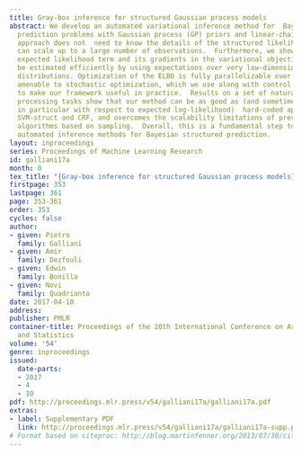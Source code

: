 ```yaml
---
title: Gray-box inference for structured Gaussian process models
abstract: We develop an automated variational inference method for  Bayesian structured
  prediction problems with Gaussian process (GP) priors and linear-chain likelihoods.  Our
  approach does not  need to know the details of the structured likelihood model and
  can scale up to a large number of observations.  Furthermore, we show that the required
  expected likelihood term and its gradients in the variational objective (ELBO) can
  be estimated efficiently by using expectations over very low-dimensional Gaussian
  distributions. Optimization of the ELBO is fully parallelizable over sequences and
  amenable to stochastic optimization, which we use along with control variate techniques
  to make our framework useful in practice.  Results on a set of natural language
  processing tasks show that our method can be as good as (and sometimes better than,
  in particular with respect to expected log-likelihood)  hard-coded approaches including
  SVM-struct and CRF, and overcomes the scalability limitations of previous inference
  algorithms based on sampling.  Overall, this is a fundamental step to developing
  automated inference methods for Bayesian structured prediction.
layout: inproceedings
series: Proceedings of Machine Learning Research
id: galliani17a
month: 0
tex_title: "{Gray-box inference for structured Gaussian process models}"
firstpage: 353
lastpage: 361
page: 353-361
order: 353
cycles: false
author:
- given: Pietro
  family: Galliani
- given: Amir
  family: Dezfouli
- given: Edwin
  family: Bonilla
- given: Novi
  family: Quadrianto
date: 2017-04-10
address: 
publisher: PMLR
container-title: Proceedings of the 20th International Conference on Artificial Intelligence
  and Statistics
volume: '54'
genre: inproceedings
issued:
  date-parts:
  - 2017
  - 4
  - 10
pdf: http://proceedings.mlr.press/v54/galliani17a/galliani17a.pdf
extras:
- label: Supplementary PDF
  link: http://proceedings.mlr.press/v54/galliani17a/galliani17a-supp.pdf
# Format based on citeproc: http://blog.martinfenner.org/2013/07/30/citeproc-yaml-for-bibliographies/
---
```

